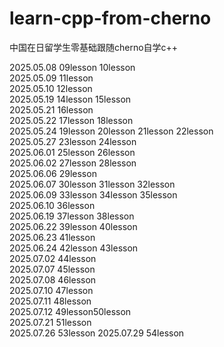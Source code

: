 # learn-cpp-from-cherno
中国在日留学生零基础跟随cherno自学c++  

2025.05.08  09lesson 10lesson  
2025.05.09  11lesson  
2025.05.10  12lesson  
2025.05.19  14lesson 15lesson  
2025.05.21  16lesson  
2025.05.22  17lesson 18lesson  
2025.05.24  19lesson 20lesson 21lesson 22lesson  
2025.05.27  23lesson 24lesson  
2025.06.01  25lesson 26lesson  
2025.06.02  27lesson 28lesson  
2025.06.06  29lesson  
2025.06.07  30lesson 31lesson 32lesson  
2025.06.09  33lesson 34lesson 35lesson  
2025.06.10  36lesson  
2025.06.19  37lesson 38lesson  
2025.06.22  39lesson 40lesson  
2025.06.23  41lesson  
2025.06.24  42lesson 43lesson  
2025.07.02  44lesson  
2025.07.07  45lesson  
2025.07.08  46lesson  
2025.07.10  47lesson  
2025.07.11  48lesson  
2025.07.12  49lesson50lesson  
2025.07.21  51lesson  
2025.07.26  53lesson
2025.07.29  54lesson

